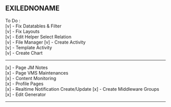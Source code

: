 ## EXILEDNONAME

To Do : <br>
[v] - Fix Datatables & Filter <br>
[v] - Fix Layouts <br>
[v] - Edit Helper Select Relation <br>
[v] - File Manager
[v] - Create Activity <br>
[v] - Template Activity <br>
[v] - Create Chart

<hr>

[x] - Page JM Notes <br>
[x] - Page VMS Maintenances <br>
[x] - Content Monitoring <br>
[x] - Profile Pages <br>
[x] - Realtime Notification Create/Update
[x] - Create Middleware Groups <br>
[x] - Edit Generator

<hr>
